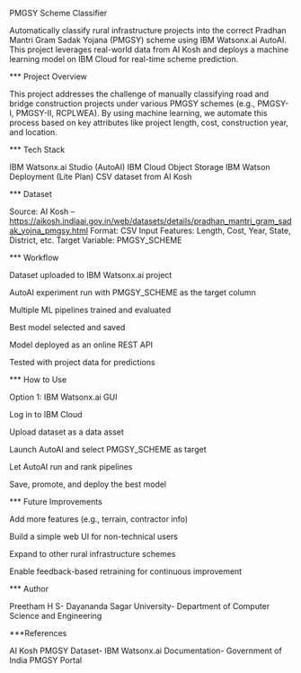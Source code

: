 PMGSY Scheme Classifier

Automatically classify rural infrastructure projects into the correct Pradhan Mantri Gram Sadak Yojana (PMGSY) scheme using IBM Watsonx.ai AutoAI. This project leverages real-world data from AI Kosh and deploys a machine learning model on IBM Cloud for real-time scheme prediction.

 *** Project Overview

This project addresses the challenge of manually classifying road and bridge construction projects under various PMGSY schemes (e.g., PMGSY-I, PMGSY-II, RCPLWEA). By using machine learning, we automate this process based on key attributes like project length, cost, construction year, and location.

*** Tech Stack

IBM Watsonx.ai Studio (AutoAI)
IBM Cloud Object Storage
IBM Watson Deployment (Lite Plan)
CSV dataset from AI Kosh

*** Dataset

Source: AI Kosh – https://aikosh.indiaai.gov.in/web/datasets/details/pradhan_mantri_gram_sadak_yojna_pmgsy.html
Format: CSV
Input Features: Length, Cost, Year, State, District, etc.
Target Variable: PMGSY_SCHEME

*** Workflow

Dataset uploaded to IBM Watsonx.ai project

AutoAI experiment run with PMGSY_SCHEME as the target column

Multiple ML pipelines trained and evaluated

Best model selected and saved

Model deployed as an online REST API

Tested with project data for predictions


*** How to Use

Option 1: IBM Watsonx.ai GUI

Log in to IBM Cloud

Upload dataset as a data asset

Launch AutoAI and select PMGSY_SCHEME as target

Let AutoAI run and rank pipelines

Save, promote, and deploy the best model



*** Future Improvements

Add more features (e.g., terrain, contractor info)

Build a simple web UI for non-technical users

Expand to other rural infrastructure schemes

Enable feedback-based retraining for continuous improvement


*** Author

Preetham H S-
Dayananda Sagar University-
Department of Computer Science and Engineering

 ***References

AI Kosh PMGSY Dataset-
IBM Watsonx.ai Documentation-
Government of India PMGSY Portal
